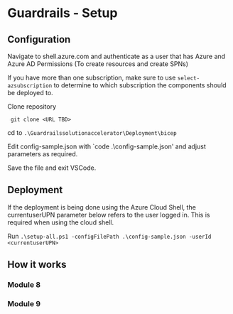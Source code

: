 # Guardrails - Setup

## Configuration

Navigate to shell.azure.com and authenticate as a user that has Azure and Azure AD Permissions (To create resources and create SPNs)

If you have more than one subscription, make sure to use `select-azsubscription` to determine to which subscription the components should be deployed to.

Clone repository

` git clone <URL TBD>`

cd to `.\Guardrailssolutionaccelerator\Deployment\bicep`

Edit config-sample.json with `code .\config-sample.json' and adjust parameters as required.

Save the file and exit VSCode.

## Deployment

If the deployment is being done using the Azure Cloud Shell, the currentuserUPN parameter below refers to the user logged in. This is required when using the cloud shell.

Run `.\setup-all.ps1 -configFilePath .\config-sample.json -userId <currentuserUPN>`

## How it works

### Module 8

### Module 9
